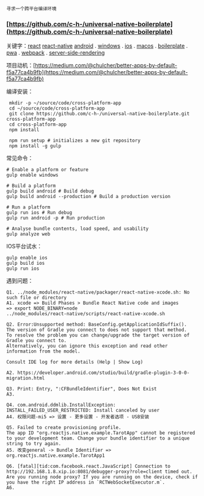 ```
寻求一个跨平台编译环境
```

### [https://github.com/c-h-/universal-native-boilerplate](https://github.com/c-h-/universal-native-boilerplate)

关键字：[react](https://github.com/topics/react)  [react-native](https://github.com/topics/react-native)   [android](https://github.com/topics/android) . [windows](https://github.com/topics/windows) . [ios](https://github.com/topics/ios) .  [macos](https://github.com/topics/macos) . [boilerplate](https://github.com/topics/boilerplate) . [pwa](https://github.com/topics/pwa) . [webpack](https://github.com/topics/webpack) .  [server-side-rendering](https://github.com/topics/server-side-rendering)

项目动机：[https://medium.com/@chulcher/better-apps-by-default-f5a77ca4b9fb](https://medium.com/@chulcher/better-apps-by-default-f5a77ca4b9fb)

编译安装：

```
 mkdir -p ~/source/code/cross-platform-app
 cd ~/source/code/cross-platform-app
 git clone https://github.com/c-h-/universal-native-boilerplate.git cross-platform-app
 cd cross-platform-app
 npm install

 npm run setup # initializes a new git repository
 npm install -g gulp
```

常见命令：

```
# Enable a platform or feature
gulp enable windows

# Build a platform
gulp build android # Build debug
gulp build android --production # Build a production version

# Run a platform
gulp run ios # Run debug
gulp run android -p # Run production

# Analyse bundle contents, load speed, and usability
gulp analyze web
```

IOS平台试水：

```
gulp enable ios
gulp build ios
gulp run ios
```

遇到问题：

    Q1. ../node_modules/react-native/packager/react-native-xcode.sh: No such file or directory
    A1. xcode => Build Phases > Bundle React Native code and images
    => export NODE_BINARY=node
    ../node_modules/react-native/scripts/react-native-xcode.sh

    Q2. Error:Unsupported method: BaseConfig.getApplicationIdSuffix().
    The version of Gradle you connect to does not support that method.
    To resolve the problem you can change/upgrade the target version of Gradle you connect to.
    Alternatively, you can ignore this exception and read other information from the model.

    Consult IDE log for more details (Help | Show Log)

    A2. https://developer.android.com/studio/build/gradle-plugin-3-0-0-migration.html

    Q3. Print: Entry, ":CFBundleIdentifier", Does Not Exist
    A3.

    Q4. com.android.ddmlib.InstallException: INSTALL_FAILED_USER_RESTRICTED: Install canceled by user
    A4. 权限问题-mi5 => 设置 - 更多设置 - 开发者选项 - USB安装

    Q5. Failed to create provisioning profile.
    The app ID "org.reactjs.native.example.TarotApp" cannot be registered to your development team. Change your bundle identifier to a unique string to try again.
    A5. 改变general -> Bundle Identifier => org.reactjs.native.example.TarotApp1

    Q6. [fatal][tid:com.facebook.react.JavaScript] Connection to http://192.168.1.8.xip.io:8081/debugger-proxy?role=client timed out. Are you running node proxy? If you are running on the device, check if you have the right IP address in `RCTWebSocketExecutor.m`.
    A6. 



